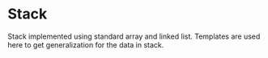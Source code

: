 # Stack
Stack implemented using standard array and linked list. Templates are used here to get generalization for the data in stack.
